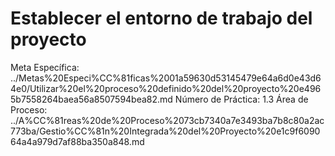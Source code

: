 # Establecer el entorno de trabajo del proyecto

Meta Específica: ../Metas%20Especi%CC%81ficas%2001a59630d53145479e64a6d0e43d64e0/Utilizar%20el%20proceso%20definido%20del%20proyecto%20e4965b7558264baea56a8507594bea82.md
Número de Práctica: 1.3
Área de Proceso: ../A%CC%81reas%20de%20Proceso%2073cb7340a7e3493ba7b8c80a2ac773ba/Gestio%CC%81n%20Integrada%20del%20Proyecto%20e1c9f609064a4a979d7af88ba350a848.md